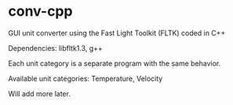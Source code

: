 conv-cpp
========

GUI unit converter using the Fast Light Toolkit (FLTK) coded in C++

Dependencies:
libfltk1.3, g++

Each unit category is a separate program with the same behavior.

Available unit categories:
Temperature, Velocity

Will add more later.
